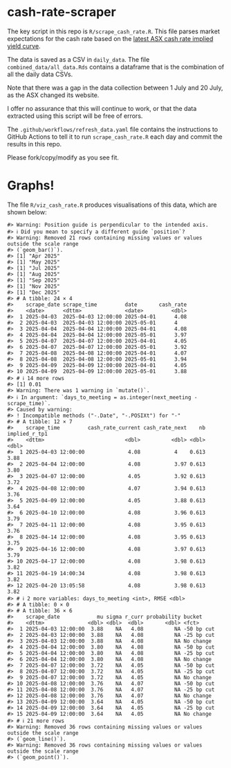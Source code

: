 
<!-- README.md is generated from README.Rmd. Please edit that file -->

# cash-rate-scraper

The key script in this repo is `R/scrape_cash_rate.R`. This file parses
market expectations for the cash rate based on the [latest ASX cash rate
implied yield
curve](https://www.asx.com.au/markets/trade-our-derivatives-market/futures-market/rba-rate-tracker).

The data is saved as a CSV in `daily_data`. The file
`combined_data/all_data.Rds` contains a dataframe that is the
combination of all the daily data CSVs.

Note that there was a gap in the data collection between 1 July and 20
July, as the ASX changed its website.

I offer no assurance that this will continue to work, or that the data
extracted using this script will be free of errors.

The `.github/workflows/refresh_data.yaml` file contains the instructions
to GitHub Actions to tell it to run `scrape_cash_rate.R` each day and
commit the results in this repo.

Please fork/copy/modify as you see fit.

# Graphs!

The file `R/viz_cash_rate.R` produces visualisations of this data, which
are shown below:

    #> Warning: Position guide is perpendicular to the intended axis.
    #> ℹ Did you mean to specify a different guide `position`?
    #> Warning: Removed 21 rows containing missing values or values outside the scale range
    #> (`geom_bar()`).
    #> [1] "Apr 2025"
    #> [1] "May 2025"
    #> [1] "Jul 2025"
    #> [1] "Aug 2025"
    #> [1] "Sep 2025"
    #> [1] "Nov 2025"
    #> [1] "Dec 2025"
    #> # A tibble: 24 × 4
    #>    scrape_date scrape_time         date       cash_rate
    #>    <date>      <dttm>              <date>         <dbl>
    #>  1 2025-04-03  2025-04-03 12:00:00 2025-04-01      4.08
    #>  2 2025-04-03  2025-04-03 12:00:00 2025-05-01      4   
    #>  3 2025-04-04  2025-04-04 12:00:00 2025-04-01      4.08
    #>  4 2025-04-04  2025-04-04 12:00:00 2025-05-01      3.97
    #>  5 2025-04-07  2025-04-07 12:00:00 2025-04-01      4.05
    #>  6 2025-04-07  2025-04-07 12:00:00 2025-05-01      3.92
    #>  7 2025-04-08  2025-04-08 12:00:00 2025-04-01      4.07
    #>  8 2025-04-08  2025-04-08 12:00:00 2025-05-01      3.94
    #>  9 2025-04-09  2025-04-09 12:00:00 2025-04-01      4.05
    #> 10 2025-04-09  2025-04-09 12:00:00 2025-05-01      3.88
    #> # ℹ 14 more rows
    #> [1] 0.01
    #> Warning: There was 1 warning in `mutate()`.
    #> ℹ In argument: `days_to_meeting = as.integer(next_meeting - scrape_time)`.
    #> Caused by warning:
    #> ! Incompatible methods ("-.Date", "-.POSIXt") for "-"
    #> # A tibble: 12 × 7
    #>    scrape_time         cash_rate_current cash_rate_next    nb implied_r_tp1
    #>    <dttm>                          <dbl>          <dbl> <dbl>         <dbl>
    #>  1 2025-04-03 12:00:00              4.08           4    0.613          3.88
    #>  2 2025-04-04 12:00:00              4.08           3.97 0.613          3.80
    #>  3 2025-04-07 12:00:00              4.05           3.92 0.613          3.72
    #>  4 2025-04-08 12:00:00              4.07           3.94 0.613          3.76
    #>  5 2025-04-09 12:00:00              4.05           3.88 0.613          3.64
    #>  6 2025-04-10 12:00:00              4.08           3.96 0.613          3.79
    #>  7 2025-04-11 12:00:00              4.08           3.95 0.613          3.76
    #>  8 2025-04-14 12:00:00              4.08           3.95 0.613          3.75
    #>  9 2025-04-16 12:00:00              4.08           3.97 0.613          3.79
    #> 10 2025-04-17 12:00:00              4.08           3.98 0.613          3.82
    #> 11 2025-04-19 14:00:34              4.08           3.98 0.613          3.82
    #> 12 2025-04-20 13:05:58              4.08           3.98 0.613          3.82
    #> # ℹ 2 more variables: days_to_meeting <int>, RMSE <dbl>
    #> # A tibble: 0 × 0
    #> # A tibble: 36 × 6
    #>    scrape_date            mu sigma r_curr probability bucket    
    #>    <dttm>              <dbl> <dbl>  <dbl>       <dbl> <fct>     
    #>  1 2025-04-03 12:00:00  3.88    NA   4.08          NA -50 bp cut
    #>  2 2025-04-03 12:00:00  3.88    NA   4.08          NA -25 bp cut
    #>  3 2025-04-03 12:00:00  3.88    NA   4.08          NA No change 
    #>  4 2025-04-04 12:00:00  3.80    NA   4.08          NA -50 bp cut
    #>  5 2025-04-04 12:00:00  3.80    NA   4.08          NA -25 bp cut
    #>  6 2025-04-04 12:00:00  3.80    NA   4.08          NA No change 
    #>  7 2025-04-07 12:00:00  3.72    NA   4.05          NA -50 bp cut
    #>  8 2025-04-07 12:00:00  3.72    NA   4.05          NA -25 bp cut
    #>  9 2025-04-07 12:00:00  3.72    NA   4.05          NA No change 
    #> 10 2025-04-08 12:00:00  3.76    NA   4.07          NA -50 bp cut
    #> 11 2025-04-08 12:00:00  3.76    NA   4.07          NA -25 bp cut
    #> 12 2025-04-08 12:00:00  3.76    NA   4.07          NA No change 
    #> 13 2025-04-09 12:00:00  3.64    NA   4.05          NA -50 bp cut
    #> 14 2025-04-09 12:00:00  3.64    NA   4.05          NA -25 bp cut
    #> 15 2025-04-09 12:00:00  3.64    NA   4.05          NA No change 
    #> # ℹ 21 more rows
    #> Warning: Removed 36 rows containing missing values or values outside the scale range
    #> (`geom_line()`).
    #> Warning: Removed 36 rows containing missing values or values outside the scale range
    #> (`geom_point()`).
